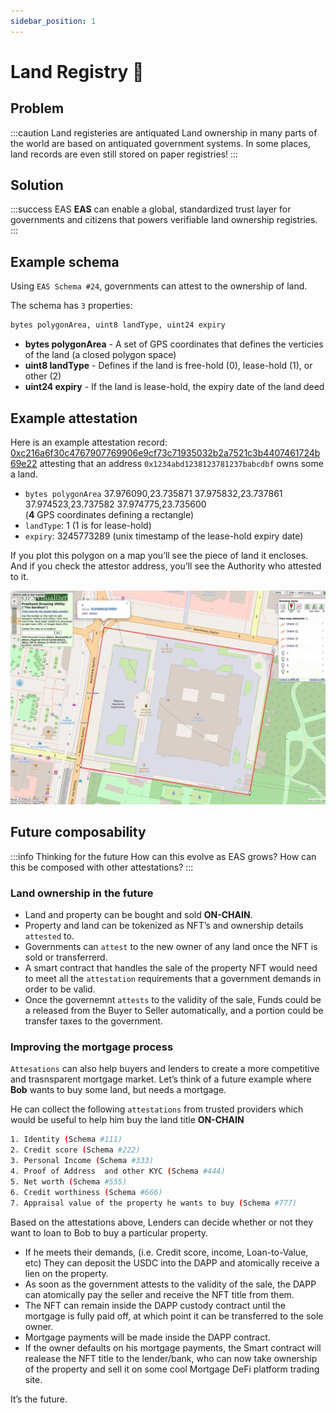 ```yaml
---
sidebar_position: 1
---
```


# Land Registry 🏡

## Problem
:::caution Land registeries are antiquated
Land ownership in many parts of the world are based on antiquated government systems. In some places, land records are even still stored on paper registries!
::: 

## Solution
:::success EAS
**EAS** can enable a global, standardized trust layer for governments and citizens that powers verifiable land ownership registries.
:::

## Example schema 
Using `EAS Schema #24`, governments can attest to the ownership of land. 

The schema has `3` properties:
```bash 
bytes polygonArea, uint8 landType, uint24 expiry 
```
- **bytes polygonArea** - A set of GPS coordinates that defines the verticies of the land (a closed polygon space)
- **uint8 landType** - Defines if the land is free-hold (0), lease-hold (1), or other (2)
- **uint24 expiry** - If the land is lease-hold, the expiry date of the land deed


## Example attestation
Here is an example attestation record: [0xc216a6f30c4767907769906e9cf73c71935032b2a7521c3b4407461724b69e22](https://easscan.com/attestation/view/0xc216a6f30c4767907769906e9cf73c71935032b2a7521c3b4407461724b69e22) attesting that an address `0x1234abd1238123781237babcdbf` owns some a land.


- `bytes polygonArea` 37.976090,23.735871 37.975832,23.737861 37.974523,23.737582 37.974775,23.735600  
(**4** GPS coordinates defining a rectangle)
- `landType`: 1 (1 is for lease-hold)
- `expiry`: 3245773289 (unix timestamp of the lease-hold expiry date)


If you plot this polygon on a map you’ll see the piece of land it encloses. And if you check the attestor address, you’ll see the Authority who attested to it.

![Land Registry Sample](./img/land-registry-sample.jpg)



## Future composability
:::info Thinking for the future
How can this evolve as EAS grows?
How can this be composed with other attestations?
:::

### Land ownership in the future
- Land and property can be bought and sold **ON-CHAIN**. 
- Property and land can be tokenized as NFT’s and ownership details `attested` to. 
- Governments can `attest` to the new owner of any land once the NFT is sold or transferrerd.  
- A smart contract that handles the sale of the property NFT would need to meet all the `attestation` requirements that a government demands in order to be valid.   
- Once the governemnt `attests` to the validity of the sale, Funds could be a released from the Buyer to Seller automatically, and a portion could be transfer taxes to the government. 

### Improving the mortgage process
`Attesations` can also help buyers and lenders to create a more competitive and trasnsparent mortgage market. Let’s think of a future example where **Bob** wants to buy some land, but needs a mortgage.

He can collect the following `attestations` from trusted providers which would be useful to help him buy the land title **ON-CHAIN**

```bash
1. Identity (Schema #111)
2. Credit score (Schema #222)
3. Personal Income (Schema #333)
4. Proof of Address  and other KYC (Schema #444)
5. Net worth (Schema #555)
6. Credit worthiness (Schema #666)
7. Appraisal value of the property he wants to buy (Schema #777)
```

Based on the attestations above, Lenders can decide whether or not they want to loan to Bob to buy a particular property. 
- If he meets their demands, (i.e. Credit score, income, Loan-to-Value, etc) They can deposit the USDC into the DAPP and atomically receive a lien on the property.   
- As soon as the government attests to the validity of the sale, the DAPP can atomically pay the seller and receive the NFT title from them.   
- The NFT can remain inside the DAPP custody contract until the mortgage is fully paid off, at which point it can be transferred to the sole owner.  
- Mortgage payments will be made inside the DAPP contract.  
- If the owner defaults on his mortgage payments, the Smart contract will realease the NFT title to the lender/bank, who can now take ownership of the property and sell it on some cool Mortgage DeFi platform trading site.

It’s the future.



